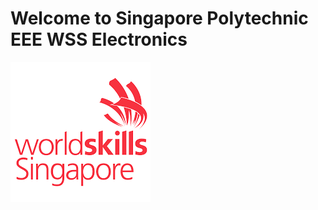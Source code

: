 # Welcome to Singapore Polytechnic EEE WSS Electronics 

![alt text](https://github.com/SP-WSS-Electronics/.github/blob/main/profile/WSS_Logo.png)
